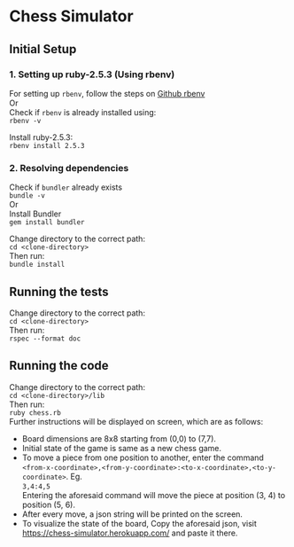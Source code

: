 # Chess Simulator

## Initial Setup

### 1. Setting up ruby-2.5.3 (Using rbenv)
For setting up `rbenv`, follow the steps on
[Github rbenv](https://github.com/rbenv/rbenv) <br/>
Or <br/>
Check if `rbenv` is already installed using: <br/>
`rbenv -v` <br/>

Install ruby-2.5.3: <br/>
`rbenv install 2.5.3`

### 2. Resolving dependencies
Check if `bundler` already exists <br/>
`bundle -v` <br/>
Or <br/>
Install Bundler <br/>
`gem install bundler`

Change directory to the correct path: <br/>
`cd <clone-directory>` <br/>
Then run: <br/>
`bundle install`

## Running the tests
Change directory to the correct path: <br/>
`cd <clone-directory>` <br/>
Then run: <br/>
`rspec --format doc`

## Running the code
Change directory to the correct path: <br/>
`cd <clone-directory>/lib` <br/>
Then run: <br/>
`ruby chess.rb` <br/>
Further instructions will be displayed on screen, which are as follows: <br/>
- Board dimensions are 8x8 starting from (0,0) to (7,7).
- Initial state of the game is same as a new chess game.
- To move a piece from one position to another, enter the command `<from-x-coordinate>,<from-y-coordinate>:<to-x-coordinate>,<to-y-coordinate>`. Eg. <br/>
`3,4:4,5` <br/>
Entering the aforesaid command will move the piece at position (3, 4) to position (5, 6).
- After every move, a json string will be printed on the screen.
- To visualize the state of the board, Copy the aforesaid json, visit https://chess-simulator.herokuapp.com/ and paste it there.
